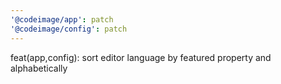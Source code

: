 ```yaml
---
'@codeimage/app': patch
'@codeimage/config': patch
---
```


feat(app,config): sort editor language by featured property and alphabetically
